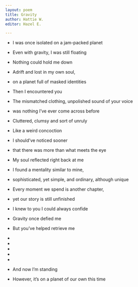 ```yaml
---
layout: poem
title: Gravity
author: Hattie W.
editor: Hazel E.

---
```

* I was once isolated on a jam-packed planet
* Even with gravity, I was still floating
* Nothing could hold me down
* Adrift and lost in my own soul,
* on a planet full of masked identities

* Then I encountered you

* The mismatched clothing, unpolished sound of your voice
* was nothing I’ve ever come across before
* Cluttered, clumsy and sort of unruly
* Like a weird concoction

* I should’ve noticed sooner
* that there was more than what meets the eye
* My soul reflected right back at me
* I found a mentality similar to mine,
* sophisticated, yet simple, and ordinary, although unique

* Every moment we spend is another chapter,
* yet our story is still unfinished
* I knew to you I could always confide
* Gravity once defied me
* But you’ve helped retrieve me
*  
*  
*  
*  
* 
* And now I’m standing
* However, it’s on a planet of our own this time